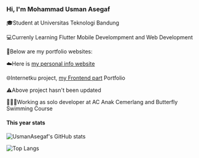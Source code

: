 ### Hi, I'm Mohammad Usman Asegaf

🎓Student at Universitas Teknologi Bandung

💻Currenly Learning Flutter Mobile Develompment and Web Development

💼Below are my portfolio websites:

☁️Here is [my personal info website](https://usmanasegaf.github.io/portfolio-bootstrap5/)

🌐Internetku project, [my Frontend part](https://usmanasegaf.github.io/UAS_PWEB-/) Portfolio

⚠️Above project hasn't been updated

👩🏻‍💻Working as solo developer at AC Anak Cemerlang and Butterfly Swimming Course

#### This year stats ####

![UsmanAsegaf's GitHub stats](https://github-readme-stats.vercel.app/api?username=usmanasegaf&show_icons=true&theme=tokyonight&rank_icon=percentile)


![Top Langs](https://github-readme-stats.vercel.app/api/top-langs/?username=usmanasegaf&theme=tokyonight&size_weight=0.5&count_weight=0.5)








